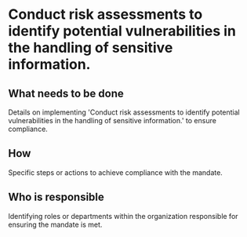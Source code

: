 # Conduct risk assessments to identify potential vulnerabilities in the handling of sensitive information.

## What needs to be done

Details on implementing 'Conduct risk assessments to identify potential vulnerabilities in the handling of sensitive information.' to ensure compliance.

## How

Specific steps or actions to achieve compliance with the mandate.

## Who is responsible

Identifying roles or departments within the organization responsible for ensuring the mandate is met.
